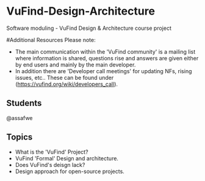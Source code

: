 # VuFind-Design-Architecture
Software moduling - VuFind Design &amp; Architecture course project

#Additional Resources
  Please note:
  - The main communication within the 'VuFind community' is a mailing list where information is shared, questions rise       and answers are given either by end users and mainly by the main developer.
  - In addition there are 'Developer call meetings' for updating NFs, rising issues, etc..
    These can be found under (https://vufind.org/wiki/developers_call).



## Students
@assafwe

## Topics
  - What is the 'VuFind' Project?
  - VuFind 'Formal' Design and architecture.
  - Does VuFind's deisgn lack?
  - Design approach for open-source projects.
